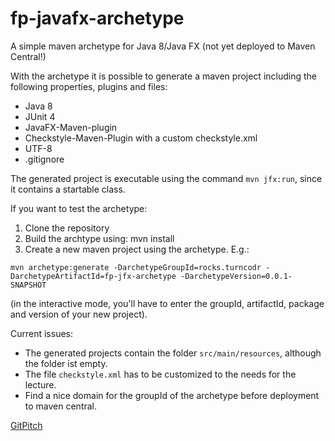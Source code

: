 # fp-javafx-archetype
A simple maven archetype for Java 8/Java FX (not yet deployed to Maven Central!)

With the archetype it is possible to generate a maven project including the following properties, plugins and files:
- Java 8
- JUnit 4
- JavaFX-Maven-plugin
- Checkstyle-Maven-Plugin with a custom checkstyle.xml
- UTF-8
- .gitignore

The generated project is executable using the command `mvn jfx:run`, since it contains a startable class.

If you want to test the archetype:
1. Clone the repository
2. Build the archtype using: mvn install
3. Create a new maven project using the archetype. E.g.:

`mvn archetype:generate -DarchetypeGroupId=rocks.turncodr -DarchetypeArtifactId=fp-jfx-archetype -DarchetypeVersion=0.0.1-SNAPSHOT`

(in the interactive mode, you'll have to enter the groupId, artifactId, package and version of your new project).

Current issues:
* The generated projects contain the folder `src/main/resources`, although the folder ist empty.
* The file `checkstyle.xml` has to be customized to the needs for the lecture.
* Find a nice domain for the groupId of the archetype before deployment to maven central.

[GitPitch](https://gitpitch.com/turncodr/fp-jfx-archetype)
